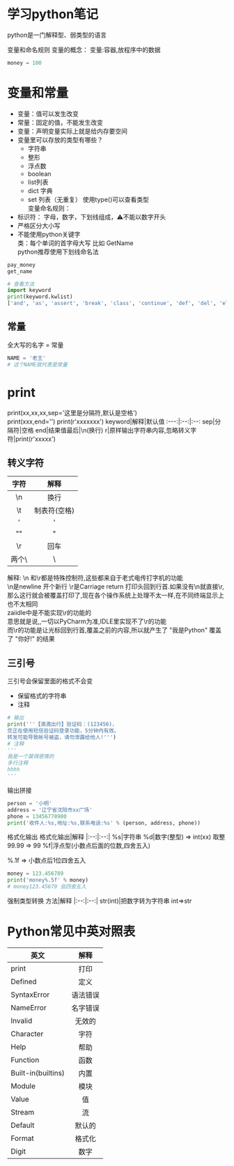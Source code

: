 # 学习python笔记
python是一门解释型、弱类型的语言

变量和命名规则
变量的概念： 
变量:容器,放程序中的数据
```py
money = 100
```
# 变量和常量
* 变量：值可以发生改变  
* 常量：固定的值，不能发生改变  
* 变量：声明变量实际上就是给内存要空间
* 变量里可以存放的类型有哪些？
    * 字符串
    * 整形
    * 浮点数
    * boolean
    * list列表
    * dict 字典
    * set 列表（无重复）
使用type()可以查看类型  
变量命名规则： 
* 标识符： 字母，数字，下划线组成，⚠️不能以数字开头  
* 严格区分大小写 
* 不能使用python关键字  
类：每个单词的首字母大写 比如 GetName  
python推荐使用下划线命名法  
```py
pay_money
get_name
 ```

```py
# 查看方法
import keyword
print(keyword.kwlist)
['and', 'as', 'assert', 'break', 'class', 'continue', 'def', 'del', 'elif', 'else', 'except', 'exec', 'finally', 'for', 'from', 'global', 'if', 'import', 'in', 'is', 'lambda', 'not', 'or', 'pass', 'print', 'raise', 'return', 'try', 'while', 'with', 'yield']
```

## 常量
全大写的名字 = 常量
```py
NAME = '老王'
# 这个NAME就代表是常量
```

# print
print(xx,xx,xx,sep='这里是分隔符,默认是空格')  
print(xxx,end='')
print(r'xxxxxxx')
keyword|解释|默认值
:---:|:--:|:--:
sep|分隔符|空格
end|结果值最后|\n(换行)
r|原样输出字符串内容,忽略转义字符|print(r'xxxxx')


## 转义字符
字符|解释
|:--:|:--:|
\n|换行
\t|制表符(空格)
\'|'
\""|"
\r|回车
两个\ | \
解释:
\n 和\r都是特殊控制符,这些都来自于老式电传打字机的功能  
\n是newline 开个新行
\r是Carriage return 打印头回到行首.如果没有\n就直接\r,那么这行就会被覆盖打印了,现在各个操作系统上处理不太一样,在不同终端显示上也不太相同  
zaiidle中是不能实现\r的功能的  
意思就是说,,一切以PyCharm为准,IDLE里实现不了\r的功能  
而\r的功能是让光标回到行首,覆盖之前的内容,所以就产生了 "我是Python" 覆盖了 "你好!" 的结果  

## 三引号
三引号会保留里面的格式不会变
* 保留格式的字符串
* 注释
```py
# 输出
print('''【滴滴出行】验证码：(123456)，
您正在使用短信验证码登录功能，5分钟内有效。
转发可能导致帐号被盗，请勿泄露给他人!''')
# 注释
'''
我是一个莫得感情的
多行注释
hhhh
'''
```
输出拼接  
```py
person = '小明'
address = '辽宁省沈阳市xx广场'
phone = 13456778900
print('收件人:%s,地址:%s,联系电话:%s' % (person, address, phone))
```

格式化输出
格式化输出|解释
|:--:|:--:|
%s|字符串
%d|数字(整型) => int(xx) 取整 99.99 => 99
%f|浮点型(小数点后面的位数,四舍五入)

%.1f => 小数点后1位四舍五入
```py
money = 123.456789
print('money%.5f' % money) 
# money123.45679 会四舍五入
```
强制类型转换
方法|解释
|:--:|:--:|
str(int)|把数字转为字符串 int=>str

# Python常见中英对照表
英文    |   解释
---|:--:|
print | 打印  |
Defined|定义
SyntaxError|语法错误
NameError|名字错误
Invalid|无效的
Character|字符 
Help|帮助
Function|函数
Built-in(builtins)|内置
Module|模块
Value|值
Stream|流
Default|默认的
Format|格式化
Digit|数字